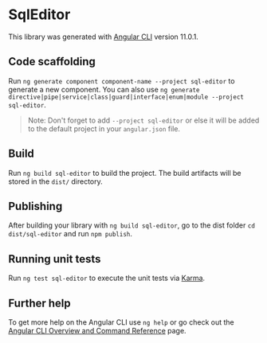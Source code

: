 # SqlEditor

This library was generated with [Angular CLI](https://github.com/angular/angular-cli) version 11.0.1.

## Code scaffolding

Run `ng generate component component-name --project sql-editor` to generate a new component. You can also use `ng generate directive|pipe|service|class|guard|interface|enum|module --project sql-editor`.
> Note: Don't forget to add `--project sql-editor` or else it will be added to the default project in your `angular.json` file. 

## Build

Run `ng build sql-editor` to build the project. The build artifacts will be stored in the `dist/` directory.

## Publishing

After building your library with `ng build sql-editor`, go to the dist folder `cd dist/sql-editor` and run `npm publish`.

## Running unit tests

Run `ng test sql-editor` to execute the unit tests via [Karma](https://karma-runner.github.io).

## Further help

To get more help on the Angular CLI use `ng help` or go check out the [Angular CLI Overview and Command Reference](https://angular.io/cli) page.
